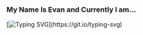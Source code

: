 ### My Name Is Evan and Currently I am...

[![Typing SVG](https://readme-typing-svg.demolab.com/?lines=Learning+Next+JS;Planning+Trips+For+This+Summer;Learning+Spanish;Living+In+Vancouver,+BC;Working+With+Lighthouse+Labs;Reading+Dopmaine+Nation+By+Dr.+Anna+Lembke;Trying+Not+To+Get+Carried+Away+With+AI;)](https://git.io/typing-svg)



<!--
**evanquirk/evanquirk** is a ✨ _special_ ✨ repository because its `README.md` (this file) appears on your GitHub profile.

Here are some ideas to get you started:

- 🔭 I’m currently working on ...
- 🌱 I’m currently learning ...
- 👯 I’m looking to collaborate on ...
- 🤔 I’m looking for help with ...
- 💬 Ask me about ...
- 📫 How to reach me: ...
- 😄 Pronouns: ...
- ⚡ Fun fact: ...
-->
